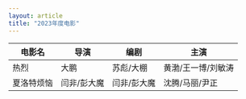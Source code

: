 ```yaml
---
layout: article
title: "2023年度电影"
---
```

| 电影名 | 导演 | 编剧 | 主演 |
| ------ | ---- | ---- | ---- |
| 热烈  | 大鹏 | 苏彪/大棚 | 黄渤/王一博/刘敏涛 |
| 夏洛特烦恼  | 闫非/彭大魔 | 闫非/彭大魔 | 沈腾/马丽/尹正 |
